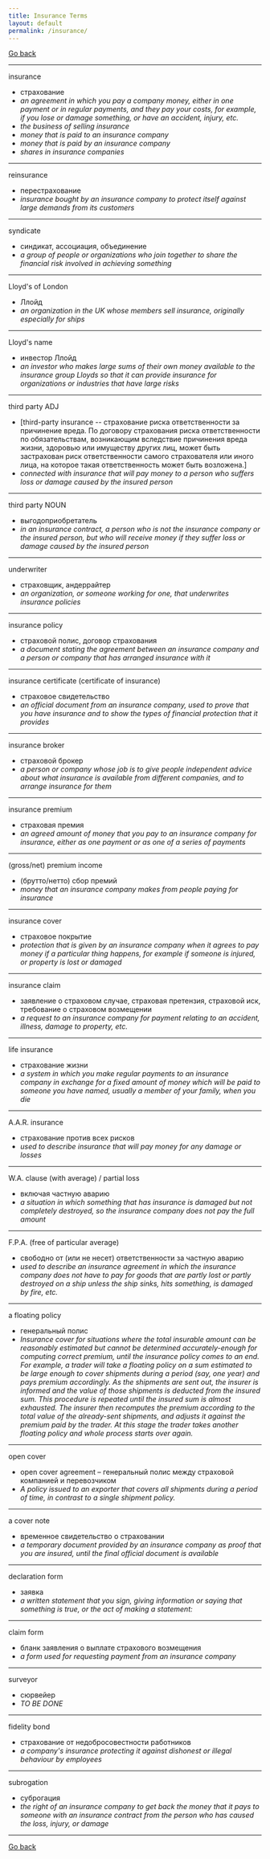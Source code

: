 ```yaml
---
title: Insurance Terms
layout: default
permalink: /insurance/
---
```


[Go back](https://teu5us.github.io/kdo)

------

insurance

  * страхование
  * *an agreement in which you pay a company money, either in one payment or in regular payments, and they pay your costs, for example, if you lose or damage something, or have an accident, injury, etc.*
  * *the business of selling insurance*
  * *money that is paid to an insurance company*
  * *money that is paid by an insurance company*
  * *shares in insurance companies*

------

reinsurance

  * перестрахование
  * *insurance bought by an insurance company to protect itself against large demands from its customers*

------

syndicate

  * синдикат, ассоциация, объединение
  * *a group of people or organizations who join together to share the financial risk involved in achieving something*

------

Lloyd's of London

  * Ллойд
  * *an organization in the UK whose members sell insurance, originally especially for ships*

------

Lloyd's name

  * инвестор Ллойд
  * *an investor who makes large sums of their own money available to the insurance group Lloyds so that it can provide insurance for organizations or industries that have large risks*

------

third party ADJ

  * [third-party insurance -- страхование риска ответственности за причинение вреда. По договору страхования риска ответственности по обязательствам, возникающим вследствие причинения вреда жизни, здоровью или имуществу других лиц, может быть застрахован риск ответственности самого страхователя или иного лица, на которое такая ответственность может быть возложена.]
  * *connected with insurance that will pay money to a person who suffers loss or damage caused by the insured person*

------

third party NOUN

  * выгодоприобретатель
  * *in an insurance contract, a person who is not the insurance company or the insured person, but who will receive money if they suffer loss or damage caused by the insured person*

------

underwriter

  * страховщик, андеррайтер
  * *an organization, or someone working for one, that underwrites insurance policies*

------

insurance policy

  * страховой полис, договор страхования
  * *a document stating the agreement between an insurance company and a person or company that has arranged insurance with it*

------

insurance certificate (certificate of insurance)

  * страховое свидетельство
  * *an official document from an insurance company, used to prove that you have insurance and to show the types of financial protection that it provides*

------

insurance broker

  * страховой брокер
  * *a person or company whose job is to give people independent advice about what insurance is available from different companies, and to arrange insurance for them*

------

insurance premium

  * страховая премия
  * *an agreed amount of money that you pay to an insurance company for insurance, either as one payment or as one of a series of payments*

------

(gross/net) premium income

  * (брутто/нетто) сбор премий
  * *money that an insurance company makes from people paying for insurance*

------

insurance cover

  * страховое покрытие
  * *protection that is given by an insurance company when it agrees to pay money if a particular thing happens, for example if someone is injured, or property is lost or damaged*

------

insurance claim

  *  заявление о страховом случае, страховая претензия, страховой иск, требование о страховом возмещении
  * *a request to an insurance company for payment relating to an accident, illness, damage to property, etc.*

------

life insurance

  * страхование жизни
  * *a system in which you make regular payments to an insurance company in exchange for a fixed amount of money which will be paid to someone you have named, usually a member of your family, when you die*

------

A.A.R. insurance

  * страхование против всех рисков
  * *used to describe insurance that will pay money for any damage or losses*

------

W.A. clause (with average) / partial loss

  * включая частную аварию
  * *a situation in which something that has insurance is damaged but not completely destroyed, so the insurance company does not pay the full amount*

------

F.P.A. (free of particular average)

  * свободно от (или не несет) ответственности за частную аварию
  * *used to describe an insurance agreement in which the insurance company does not have to pay for goods that are partly lost or partly destroyed on a ship unless the ship sinks, hits something, is damaged by fire, etc.*

------

a floating policy

  * генеральный полис
  * *Insurance cover for situations where the total insurable amount can be reasonably estimated but cannot be determined accurately-enough for computing correct premium, until the insurance policy comes to an end. For example, a trader will take a floating policy on a sum estimated to be large enough to cover shipments during a period (say, one year) and pays premium accordingly. As the shipments are sent out, the insurer is informed and the value of those shipments is deducted from the insured sum. This procedure is repeated until the insured sum is almost exhausted. The insurer then recomputes the premium according to the total value of the already-sent shipments, and adjusts it against the premium paid by the trader. At this stage the trader takes another floating policy and whole process starts over again.*

------

open cover

  * open cover agreement – генеральный полис между страховой компанией и перевозчиком
  * *A policy issued to an exporter that covers all shipments during a period of time, in contrast to a single shipment policy.*

------

a cover note

  * временное свидетельство о страховании
  * *a temporary document provided by an insurance company as proof that you are insured, until the final official document is available*

------

declaration form

  * заявка
  * *a written statement that you sign, giving information or saying that something is true, or the act of making a statement:*

------

claim form

  * бланк заявления о выплате страхового возмещения
  * *a form used for requesting payment from an insurance company*

------

surveyor

  * сюрвейер
  * *TO BE DONE*

------

fidelity bond

  * страхование от недобросовестности работников
  * *a company's insurance protecting it against dishonest or illegal behaviour by employees*

------

subrogation

  * суброгация
  * *the right of an insurance company to get back the money that it pays to someone with an insurance contract from the person who has caused the loss, injury, or damage*

------

[Go back](https://teu5us.github.io/kdo)
